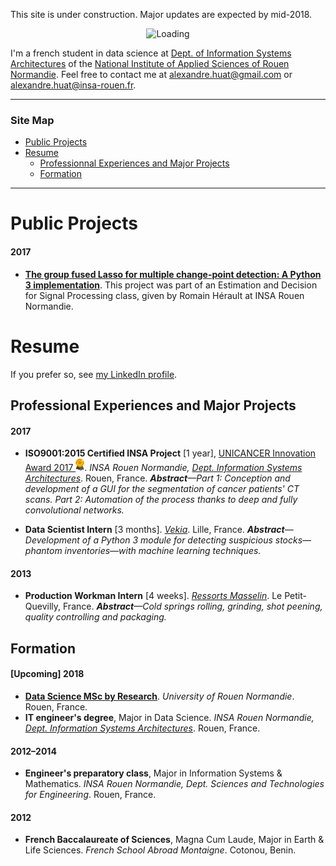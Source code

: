 This site is under construction. Major updates are expected by mid-2018.

<center><img alt="Loading" src="http://25.media.tumblr.com/tumblr_lritgdc4d61qlnzs9o1_500.gif" width="200"></center>

I'm a french student in data science at [Dept. of Information Systems Architectures](http://asi.insa-rouen.fr/?language=en) of the [National Institute of Applied Sciences of Rouen Normandie](http://www.insa-rouen.fr/accueil/index_html/view?set_language=en). Feel free to contact me at <alexandre.huat@gmail.com> or <alexandre.huat@insa-rouen.fr>.

-------------

### Site Map

* [Public Projects](#public-projects)
* [Resume](#resume)
    * [Professionnal Experiences and Major Projects](#professional-experiences-and-major-projects)
    * [Formation](#formation)

**************

# Public Projects

#### 2017

* __[The group fused Lasso for multiple change-point detection: A Python 3 implementation](https://github.com/alexandrehuat/chgpt-detection-lasso)__.
This project was part of an Estimation and Decision for Signal Processing class, given by Romain Hérault at INSA Rouen Normandie.


# Resume

If you prefer so, see [my LinkedIn profile](https://www.linkedin.com/in/alexandre-huat/?locale=en_US).

## Professional Experiences and Major Projects

#### 2017

* __ISO9001:2015 Certified INSA Project__ [1 year], [UNICANCER Innovation Award 2017 <img alt="Award" src="images/award-medal.png" height="20">](http://www.unicancer.fr/actualites/groupe/prix-unicancer-l’innovation-2017-les-centres-reinventent-cancerologie-pour-les-patients#bodycomp). _INSA Rouen Normandie, [Dept. Information Systems Architectures](http://asi.insa-rouen.fr/?language=en)_. Rouen, France. _**Abstract**—Part 1: Conception and development of a GUI for the segmentation of cancer patients' CT scans. Part 2: Automation of the process thanks to deep and fully convolutional networks._

* __Data Scientist Intern__ [3 months]. _[Vekia](http://www.vekia.co.uk)_. Lille, France. _**Abstract**—Development of a Python 3 module for detecting suspicious stocks—phantom inventories—with machine learning techniques._

#### 2013

* __Production Workman Intern__ [4 weeks]. _[Ressorts Masselin](http://www.masselin.com/fr/)_. Le Petit-Quevilly, France. _**Abstract**—Cold springs rolling, grinding, shot peening, quality controlling and packaging._


## Formation

#### [Upcoming] 2018

* __[Data Science MSc by Research](http://mastersid.univ-rouen.fr/eng/sd_en.php)__. _University of Rouen Normandie_. Rouen, France.
* __IT engineer's degree__, Major in Data Science. _INSA Rouen Normandie, [Dept. Information Systems Architectures](http://asi.insa-rouen.fr/?language=en)_. Rouen, France.

#### 2012–2014

* __Engineer's preparatory class__, Major in Information Systems & Mathematics. _INSA Rouen Normandie, Dept. Sciences and Technologies for Engineering_. Rouen, France.

#### 2012

* __French Baccalaureate of Sciences__, Magna Cum Laude, Major in Earth & Life Sciences. _French School Abroad Montaigne_. Cotonou, Benin.
